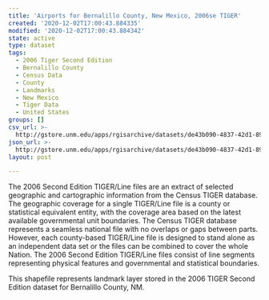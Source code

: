 ```yaml
---
title: 'Airports for Bernalillo County, New Mexico, 2006se TIGER'
created: '2020-12-02T17:00:43.884335'
modified: '2020-12-02T17:00:43.884342'
state: active
type: dataset
tags:
  - 2006 Tiger Second Edition
  - Bernalillo County
  - Census Data
  - County
  - Landmarks
  - New Mexico
  - Tiger Data
  - United States
groups: []
csv_url: >-
  http://gstore.unm.edu/apps/rgisarchive/datasets/de43b090-4837-42d1-89ab-6233629b066a/tgr2006se_bern_lkd.derived.csv
json_url: >-
  http://gstore.unm.edu/apps/rgisarchive/datasets/de43b090-4837-42d1-89ab-6233629b066a/tgr2006se_bern_lkd.derived.json
layout: post

---
```

The 2006 Second Edition TIGER/Line files are an extract of selected geographic and cartographic information from the Census TIGER database.  The geographic coverage for a single TIGER/Line file is a county or statistical equivalent entity, with the coverage area based on the latest available governmental unit boundaries. The Census TIGER database represents a seamless national file with no overlaps or gaps between parts.  However, each county-based TIGER/Line file is designed to stand alone as an independent data set or the files can be combined to cover the whole Nation.  The 2006 Second Edition  TIGER/Line files consist of line segments representing physical features and governmental and statistical boundaries.  

This shapefile represents landmark layer stored in the 2006 TIGER Second Edition dataset for Bernalillo County, NM.
